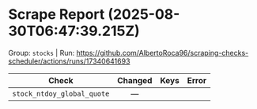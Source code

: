 # Scrape Report (2025-08-30T06:47:39.215Z)

Group: `stocks`  |  Run: https://github.com/AlbertoRoca96/scraping-checks-scheduler/actions/runs/17340641693

| Check | Changed | Keys | Error |
|---|:---:|:--|:--|
| `stock_ntdoy_global_quote` | — |  |  |
